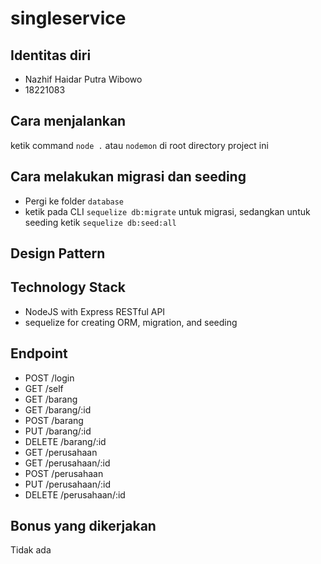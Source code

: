 # singleservice

## Identitas diri
- Nazhif Haidar Putra Wibowo
- 18221083

## Cara menjalankan
ketik command ```node .``` atau ```nodemon``` di root directory project ini

## Cara melakukan migrasi dan seeding
- Pergi ke folder ```database```
- ketik pada CLI ```sequelize db:migrate``` untuk migrasi, sedangkan untuk seeding ketik ```sequelize db:seed:all```

## Design Pattern

## Technology Stack
- NodeJS with Express RESTful API
- sequelize for creating ORM, migration, and seeding

## Endpoint
- POST /login
- GET /self
- GET /barang
- GET /barang/:id
- POST /barang
- PUT /barang/:id
- DELETE /barang/:id
- GET /perusahaan
- GET /perusahaan/:id
- POST /perusahaan
- PUT /perusahaan/:id
- DELETE /perusahaan/:id

## Bonus yang dikerjakan
Tidak ada
